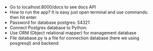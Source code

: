 - Go to localhost:8000/docs to see docs API
- How to run the app? It is easy just open terminal and use commands: <uvicorn app.main:app> then hit enter
- Password for database postgres: 54321
- Connect Postgres database to Python: 
    <!-- conn = psycopg2.connect(
    host="localhost",
    database="fastapi",
    user="postgres",
    password="54321",
    cursor_factory=RealDictCursor) -->
- Use ORM (Object relational mapper) for management database
- File database.py is a file for connection database (here we using posgresql) and backend
